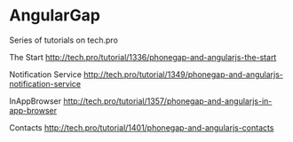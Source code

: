 AngularGap
==========
Series of tutorials on tech.pro

The Start
http://tech.pro/tutorial/1336/phonegap-and-angularjs-the-start

Notification Service
http://tech.pro/tutorial/1349/phonegap-and-angularjs-notification-service

InAppBrowser
http://tech.pro/tutorial/1357/phonegap-and-angularjs-in-app-browser

Contacts
http://tech.pro/tutorial/1401/phonegap-and-angularjs-contacts
